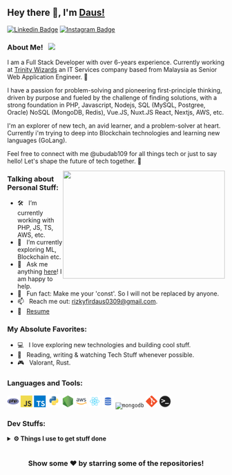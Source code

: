 ## Hey there 👋, I'm [Daus!](https://github.com/ubudab109/)

[![Linkedin Badge](https://img.shields.io/badge/-LinkedIn-0e76a8?style=flat-square&logo=Linkedin&logoColor=white)](https://www.linkedin.com/in/rizkyfirdaus0309/)
[![Instagram Badge](https://img.shields.io/badge/-Instagram-e4405f?style=flat-square&logo=Instagram&logoColor=white)](https://www.instagram.com/rizkyfirdaus0309/)

### About Me! &nbsp; ![](https://visitor-badge.glitch.me/badge?page_id=iampavangandhi.iampavangandhi&style=flat-square&color=0088cc)

I am a Full Stack Developer with over 6-years experience. Currently working at [Trinity Wizards](https://www.trinitywizards.com/) an IT Services company based from Malaysia as Senior Web Application Engineer. 🚀

I have a passion for problem-solving and pioneering first-principle thinking, driven by purpose and fueled by the challenge of finding solutions, with a strong foundation in PHP, Javascript, Nodejs, SQL (MySQL, Postgree, Oracle) NoSQL (MongoDB, Redis), Vue.JS, Nuxt.JS React, Nextjs, AWS, etc.

I'm an explorer of new tech, an avid learner, and a problem-solver at heart. Currently i'm trying to deep into Blockchain technologies and learning new languages (GoLang).

Feel free to connect with me @ubudab109 for all things tech or just to say hello! Let's shape the future of tech together. 🌟

<img align="right" height="250" width="375" alt="" src="https://raw.githubusercontent.com/iampavangandhi/iampavangandhi/master/gifs/coder.gif" />

### Talking about Personal Stuff:

- 🛠 &nbsp; I’m currently working with PHP, JS, TS, AWS, etc.
- 🚀 &nbsp; I’m currently exploring ML, Blockchain etc.
- 💬 &nbsp; Ask me anything [here](https://github.com/ubudab109/ubudab109/issues/2)! I am happy to help.
- 👾 &nbsp; Fun fact: Make me your 'const'. So I will not be replaced by anyone.
- 📫 &nbsp; Reach me out: rizkyfirdaus0309@gmail.com.
- 🎫 &nbsp; <a target="_blank" href="https://drive.google.com/file/d/1wGBK-IhLPsJh_kiGBbD_OT4wHdb5sF8L/view?usp=sharing">Resume</a>

### My Absolute Favorites:

- 💻 &nbsp; I love exploring new technologies and building cool stuff.
- 📰 &nbsp; Reading, writing & watching Tech Stuff whenever possible.
- 🎮 &nbsp; Valorant, Rust.

### Languages and Tools:

<code><img height="27" src="https://raw.githubusercontent.com/github/explore/80688e429a7d4ef2fca1e82350fe8e3517d3494d/topics/php/php.png" alt="javascript"></code>
<code><img height="27" src="https://raw.githubusercontent.com/github/explore/80688e429a7d4ef2fca1e82350fe8e3517d3494d/topics/javascript/javascript.png" alt="javascript"></code>
<code><img height="27" src="https://raw.githubusercontent.com/github/explore/80688e429a7d4ef2fca1e82350fe8e3517d3494d/topics/typescript/typescript.png" alt="typescript"></code>
<code><img height="30" src="https://raw.githubusercontent.com/github/explore/80688e429a7d4ef2fca1e82350fe8e3517d3494d/topics/python/python.png" alt="python"></code>
<code><img height="27" src="https://raw.githubusercontent.com/github/explore/80688e429a7d4ef2fca1e82350fe8e3517d3494d/topics/nodejs/nodejs.png" alt="nodejs"></code>
<code><img height="27" src="https://raw.githubusercontent.com/github/explore/80688e429a7d4ef2fca1e82350fe8e3517d3494d/topics/aws/aws.png" alt="aws"></code>
<code><img height="27" src="https://raw.githubusercontent.com/github/explore/80688e429a7d4ef2fca1e82350fe8e3517d3494d/topics/react/react.png" alt="react"></code>
<code><img height="27" src="https://raw.githubusercontent.com/github/explore/80688e429a7d4ef2fca1e82350fe8e3517d3494d/topics/sql/sql.png" alt="sql"></code>
<code><img height="27" src="https://encrypted-tbn0.gstatic.com/images?q=tbn%3AANd9GcSTTzPAw-55ssm1Im594xYZ9eRQu2JylrkYLg&usqp=CAU" alt="mongodb"></code>
<code><img height="27" src="https://raw.githubusercontent.com/devicons/devicon/master/icons/git/git-original.svg" alt="git"></code>
<code><img height="27" src="https://raw.githubusercontent.com/github/explore/80688e429a7d4ef2fca1e82350fe8e3517d3494d/topics/terminal/terminal.png" alt="terminal"></code>

### Dev Stuffs:

<details>
  <br />
  <summary><b>⚙️ Things I use to get stuff done</b></summary>
  	<ul>
  	    <li><b>OS:</b> Windows</li>
  	    <li><b>Browser: </b> Chrome & Mozilla</li>
	    <li><b>Version Control: </b> Git, GitLab, BitBucket</li>
	    <li><b>Code Editor:</b> VSCode</li>
 	    <li><b>Other Tools:</b> Postman, Swagger, Metamask, ReactDev Tools</li>
	    <li><b>Project Management:</b> Jira, Trello, ClickUp</li>
	</ul>
</details>

#

<div align="center">

### Show some ❤️ by starring some of the repositories!

</div>
